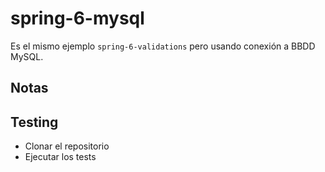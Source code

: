 # spring-6-mysql

Es el mismo ejemplo `spring-6-validations` pero usando conexión a BBDD MySQL.

## Notas

## Testing

- Clonar el repositorio
- Ejecutar los tests